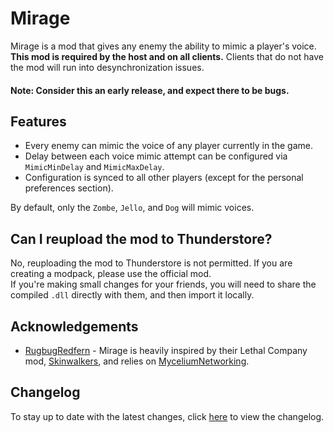 # Mirage

Mirage is a mod that gives any enemy the ability to mimic a player's voice.
**This mod is required by the host and on all clients.** Clients that do not have the mod will run into desynchronization issues.

#### Note: Consider this an early release, and expect there to be bugs.

## Features

- Every enemy can mimic the voice of any player currently in the game.
- Delay between each voice mimic attempt can be configured via ``MimicMinDelay`` and ``MimicMaxDelay``.
- Configuration is synced to all other players (except for the personal preferences section).

By default, only the ``Zombe``, ``Jello``, and ``Dog`` will mimic voices.

## Can I reupload the mod to Thunderstore?

No, reuploading the mod to Thunderstore is not permitted. If you are creating a modpack, please use the official mod.  
If you're making small changes for your friends, you will need to share the compiled ``.dll`` directly with them, and then import it locally.

## Acknowledgements

- [RugbugRedfern](https://rugbug.net) - Mirage is heavily inspired by their Lethal Company mod, [Skinwalkers](https://thunderstore.io/c/lethal-company/p/RugbugRedfern/Skinwalkers/), and relies on [MyceliumNetworking](https://thunderstore.io/c/content-warning/p/RugbugRedfern/MyceliumNetworking/).

## Changelog

To stay up to date with the latest changes, click [here](https://thunderstore.io/c/content-warning/p/cw-qwbarch/Mirage/changelog) to view the changelog.
